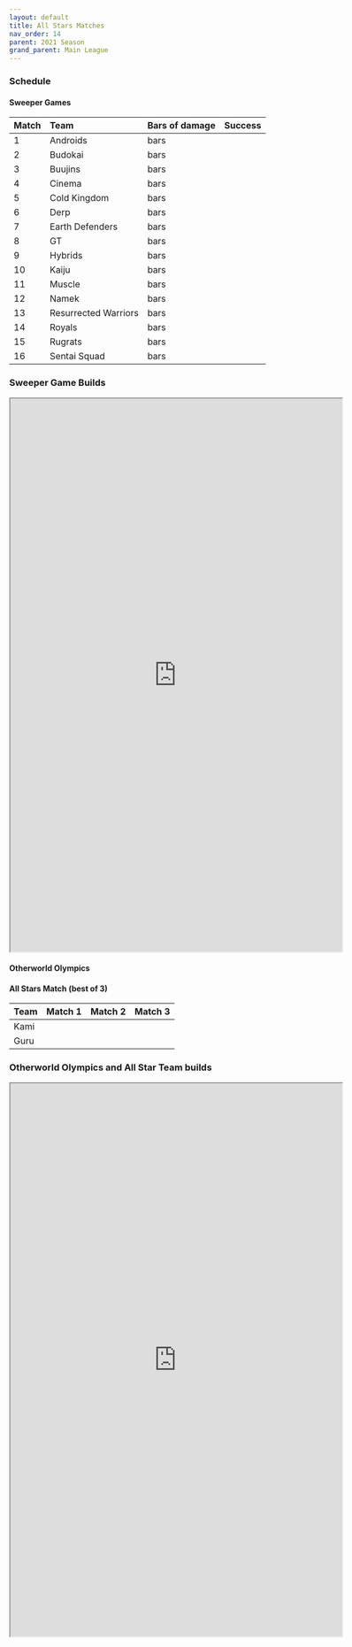 ```yaml
---
layout: default
title: All Stars Matches
nav_order: 14
parent: 2021 Season
grand_parent: Main League
---
```

### Schedule

#### Sweeper Games

|Match          |  Team            | Bars of damage       | Success          |
| :-------------| :---------------------| :----------------| :---------------|
|  1             | Androids              |   bars                |   |
|  2             | Budokai               |   bars                |  |
|  3             | Buujins   |   bars                     |  |
|  4             | Cinema      |   bars     |  |
|  5             | Cold Kingdom  |   bars      | |  
|  6             | Derp         |  bars                     | | 
|  7             | Earth Defenders  |  bars                     | | 
|  8             | GT       |   bars                     | |
|  9             | Hybrids  |   bars                     | |
| 10             | Kaiju |  bars                     | |
| 11             | Muscle       |  bars                     | | 
| 12             | Namek |   bars                     | |
| 13             | Resurrected Warriors |  bars   | |
| 14             | Royals  |  bars                      | | 
| 15             | Rugrats        |  bars                      | | 
| 16             | Sentai Squad   |  bars                      | |


### Sweeper Game Builds 

<iframe width=600 height=1000 scrolling="yes" src="https://docs.google.com/document/d/e/2PACX-1vTaM4kx2OL9gCBWi86YFTelzegCcwcbUjRE0hHhHvvz6tXlIN9cD7NiO_gIOHHHMfwb4jilr6AaQ3jd/pub?embedded=true"></iframe>


#### Otherworld Olympics



#### All Stars Match (best of 3)

|Team           |  Match 1       | Match 2    |  Match 3   |
| :-------------| :--------------| :----------| :----------|
| Kami          |                |           |            |
| Guru          |                |            |            |




### Otherworld Olympics and All Star Team builds 

<iframe width=600 height=1000 scrolling="yes" src="https://docs.google.com/document/d/e/2PACX-1vTaX4dPdUxsmTzj0mVjhdEweqBq937O8VU2gsMIbm_ssXtBGsGWP_qnLz1wQNSNgSNPXlHLWmTRYkGp/pub?embedded=true"></iframe>



